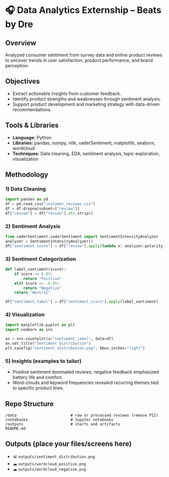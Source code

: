 # 🎧 Data Analytics Externship – Beats by Dre

## Overview
Analyzed consumer sentiment from survey data and online product reviews to uncover trends in user satisfaction, product performance, and brand perception.

## Objectives
- Extract actionable insights from customer feedback.
- Identify product strengths and weaknesses through sentiment analysis.
- Support product development and marketing strategy with data-driven recommendations.

## Tools & Libraries
- **Language:** Python
- **Libraries:** pandas, numpy, nltk, vaderSentiment, matplotlib, seaborn, wordcloud
- **Techniques:** Data cleaning, EDA, sentiment analysis, topic exploration, visualization

## Methodology
### 1) Data Cleaning
```python
import pandas as pd
df = pd.read_csv("customer_reviews.csv")
df = df.dropna(subset=["review"])
df["review"] = df["review"].str.strip()
```

### 2) Sentiment Analysis
```python
from vaderSentiment.vaderSentiment import SentimentIntensityAnalyzer
analyzer = SentimentIntensityAnalyzer()
df["sentiment_score"] = df["review"].apply(lambda x: analyzer.polarity_scores(x)["compound"])
```

### 3) Sentiment Categorization
```python
def label_sentiment(score):
    if score >= 0.05:
        return "Positive"
    elif score <= -0.05:
        return "Negative"
    return "Neutral"

df["sentiment_label"] = df["sentiment_score"].apply(label_sentiment)
```

### 4) Visualization
```python
import matplotlib.pyplot as plt
import seaborn as sns

ax = sns.countplot(x="sentiment_label", data=df)
ax.set_title("Sentiment Distribution")
plt.savefig("sentiment_distribution.png", bbox_inches="tight")
```

### 5) Insights (examples to tailor)
- Positive sentiment dominated reviews; negative feedback emphasized battery life and comfort.
- Word-clouds and keyword frequencies revealed recurring themes tied to specific product lines.

## Repo Structure
```text
/data                        # raw or processed reviews (remove PII)
/notebooks                   # Jupyter notebooks
/outputs                     # charts and artifacts
README.md
```

## Outputs (place your files/screens here)
- 📊 `outputs/sentiment_distribution.png`
- ☁ `outputs/wordcloud_positive.png`
- ☁ `outputs/wordcloud_negative.png`
